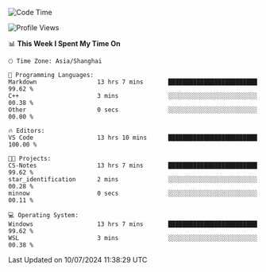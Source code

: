 <!--START_SECTION:waka-->
![Code Time](http://img.shields.io/badge/Code%20Time-1%2C835%20hrs%206%20mins-blue)

![Profile Views](http://img.shields.io/badge/Profile%20Views-6-blue)

📊 **This Week I Spent My Time On** 

```text
🕑︎ Time Zone: Asia/Shanghai

💬 Programming Languages: 
Markdown                 13 hrs 7 mins       █████████████████████████   99.62 % 
C++                      3 mins              ░░░░░░░░░░░░░░░░░░░░░░░░░   00.38 % 
Other                    0 secs              ░░░░░░░░░░░░░░░░░░░░░░░░░   00.00 % 

🔥 Editors: 
VS Code                  13 hrs 10 mins      █████████████████████████   100.00 % 

🐱‍💻 Projects: 
CS-Notes                 13 hrs 7 mins       █████████████████████████   99.62 % 
star_identification      2 mins              ░░░░░░░░░░░░░░░░░░░░░░░░░   00.28 % 
minnow                   0 secs              ░░░░░░░░░░░░░░░░░░░░░░░░░   00.11 % 

💻 Operating System: 
Windows                  13 hrs 7 mins       █████████████████████████   99.62 % 
WSL                      3 mins              ░░░░░░░░░░░░░░░░░░░░░░░░░   00.38 % 
```


 Last Updated on 10/07/2024 11:38:29 UTC
<!--END_SECTION:waka-->